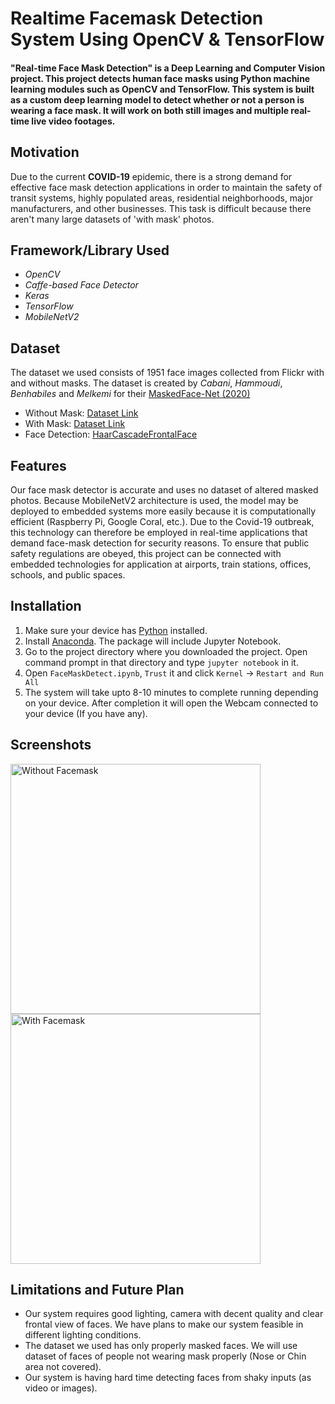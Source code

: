 # Realtime Facemask Detection System Using OpenCV & TensorFlow
#### **"Real-time Face Mask Detection"** is a Deep Learning and Computer Vision project. This project detects human face masks using Python machine learning modules such as OpenCV and TensorFlow. This system is built as a custom deep learning model to detect whether or not a person is wearing a face mask. It will work on both still images and multiple real-time live video footages.
## Motivation
Due to the current **COVID-19** epidemic, there is a strong demand for effective face mask detection applications in order to maintain the safety of transit systems, highly populated areas, residential neighborhoods, major manufacturers, and other businesses. This task is difficult because there aren't many large datasets of 'with mask' photos.
## Framework/Library Used
* *OpenCV*
* *Caffe-based Face Detector*
* *Keras*
* *TensorFlow*
* *MobileNetV2*
## Dataset
The dataset we used consists of 1951 face images collected from Flickr with and without masks. The dataset is created by *Cabani*, *Hammoudi*, *Benhabiles* and *Melkemi* for their [MaskedFace-Net (2020)](https://arxiv.org/abs/2008.08016)
* Without Mask: [Dataset Link](https://drive.google.com/drive/folders/1taHKxS66YKJNhdhiGcEdM6nnE5W9zBb1)
* With Mask: [Dataset Link](https://drive.google.com/drive/folders/1IUzo9KtMYFmWxCsdpPG8QOqhOg93vWxL)
* Face Detection: [HaarCascadeFrontalFace](https://github.com/opencv/opencv/tree/master/data/haarcascades)
## Features
Our face mask detector is accurate and uses no dataset of altered masked photos. Because MobileNetV2 architecture is used, the model may be deployed to embedded systems more easily because it is computationally efficient (Raspberry Pi, Google Coral, etc.). 
Due to the Covid-19 outbreak, this technology can therefore be employed in real-time applications that demand face-mask detection for security reasons. To ensure that public safety regulations are obeyed, this project can be connected with embedded technologies for application at airports, train stations, offices, schools, and public spaces.
## Installation
1. Make sure your device has [Python](https://www.python.org/downloads/) installed.
2. Install [Anaconda](https://www.anaconda.com/). The package will include Jupyter Notebook.
3. Go to the project directory where you downloaded the project. Open command prompt in that directory and type ```jupyter notebook``` in it.
4. Open ```FaceMaskDetect.ipynb```, ```Trust``` it and click ```Kernel``` -> ```Restart and Run All```
5. The system will take upto 8-10 minutes to complete running depending on your device. After completion it will open the Webcam connected to your device (If you have any).
## Screenshots
<img
  src="https://i.ibb.co/rF8Ln5J/NO-MASK-1.jpg"
  alt="Without Facemask"
  title="Without Face Mask"
  style="display: inline-block; margin: 0 auto; width: 400px">
<img
  src="https://i.ibb.co/bFQkpTx/Face-Mask-1.jpg"
  alt="With Facemask"
  title="With Face Mask"
  style="display: inline-block; margin: 0 auto; width: 400px">
## Limitations and Future Plan
* Our system requires good lighting, camera with decent quality and clear frontal view of faces. We have plans to make our system feasible in different lighting conditions.
* The dataset we used has only properly masked faces. We will use dataset of faces of people not wearing mask properly (Nose or Chin area not covered).
* Our system is having hard time detecting faces from shaky inputs (as video or images).
